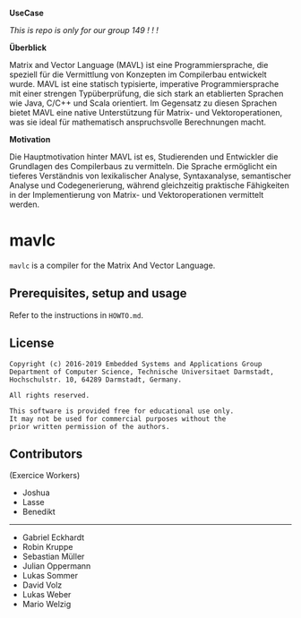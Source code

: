 **UseCase**

*This is repo is only for our group 149 ! ! !*

**Überblick**

Matrix and Vector Language (MAVL) ist eine Programmiersprache, die speziell für die Vermittlung von Konzepten im Compilerbau entwickelt wurde. MAVL ist eine statisch typisierte, imperative Programmiersprache mit einer strengen Typüberprüfung, die sich stark an etablierten Sprachen wie Java, C/C++ und Scala orientiert. Im Gegensatz zu diesen Sprachen bietet MAVL eine native Unterstützung für Matrix- und Vektoroperationen, was sie ideal für mathematisch anspruchsvolle Berechnungen macht.

**Motivation**

Die Hauptmotivation hinter MAVL ist es, Studierenden und Entwickler
die Grundlagen des Compilerbaus zu vermitteln. Die Sprache ermöglicht ein tieferes Verständnis von lexikalischer Analyse, Syntaxanalyse, semantischer Analyse und Codegenerierung, während gleichzeitig praktische Fähigkeiten in der Implementierung von Matrix- und Vektoroperationen vermittelt werden.

# mavlc


`mavlc` is a compiler for the Matrix And Vector Language.

## Prerequisites, setup and usage

Refer to the instructions in `HOWTO.md`.


## License

	Copyright (c) 2016-2019 Embedded Systems and Applications Group
	Department of Computer Science, Technische Universitaet Darmstadt,
	Hochschulstr. 10, 64289 Darmstadt, Germany.
	
	All rights reserved.
	
	This software is provided free for educational use only.
	It may not be used for commercial purposes without the
	prior written permission of the authors.

## Contributors
(Exercice Workers) 
* Joshua
* Lasse
* Benedikt 
----
* Gabriel Eckhardt
* Robin Kruppe
* Sebastian Müller
* Julian Oppermann
* Lukas Sommer
* David Volz
* Lukas Weber
* Mario Welzig
